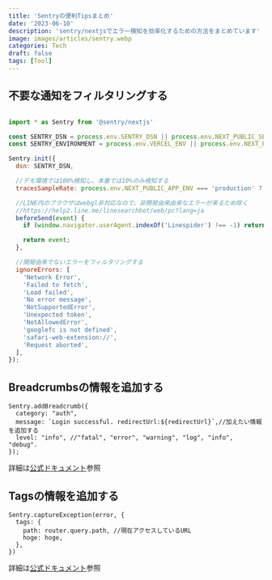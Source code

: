 ```yaml
---
title: 'Sentryの便利Tipsまとめ'
date: '2023-06-10'
description: 'sentry/nextjsでエラー検知を効率化するための方法をまとめています'
image: images/articles/sentry.webp
categories: Tech
draft: false
tags: [Tool]
---
```


## 不要な通知をフィルタリングする

```js:sentry.client.config.js

import * as Sentry from '@sentry/nextjs'

const SENTRY_DSN = process.env.SENTRY_DSN || process.env.NEXT_PUBLIC_SENTRY_DSN;
const SENTRY_ENVIRONMENT = process.env.VERCEL_ENV || process.env.NEXT_PUBLIC_VERCEL_ENV || 'development';

Sentry.init({
  dsn: SENTRY_DSN,

  //デモ環境では100%検知し、本番では10%のみ検知する
  tracesSampleRate: process.env.NEXT_PUBLIC_APP_ENV === 'production' ? 0.1 : 1.0,

  //LINE内のブラウザはwebgl非対応なので、非開発由来由来なエラーが来るため除く
  //https://help2.line.me/linesearchbot/web/pc?lang=ja
  beforeSend(event) {
    if (window.navigator.userAgent.indexOf('Linespider') !== -1) return null;

    return event;
  },

  //開発由来でないエラーをフィルタリングする
  ignoreErrors: [
    'Network Error',
    'Failed to fetch',
    'Load failed',
    'No error message',
    'NotSupportedError',
    'Unexpected token',
    'NotAllowedError',
    'googlefc is not defined',
    'safari-web-extension://',
    'Request aborted',
  ],
});

```

## Breadcrumbsの情報を追加する
```js:ログイン成功後
Sentry.addBreadcrumb({
  category: "auth",
  message: `Login successful. redirectUrl:${redirectUrl}`,//加えたい情報を追加する
  level: "info", //"fatal", "error", "warning", "log", "info", "debug".
});
```
詳細は[公式ドキュメント](https://docs.sentry.io/product/issues/issue-details/breadcrumbs/)参照


## Tagsの情報を追加する
```js:fetchのエラーハンドリング
Sentry.captureException(error, {
  tags: {
    path: router.query.path, //現在アクセスしているURL
    hoge: hoge,
  },
})
```

詳細は[公式ドキュメント](https://docs.sentry.io/platforms/unreal/enriching-events/tags/)参照